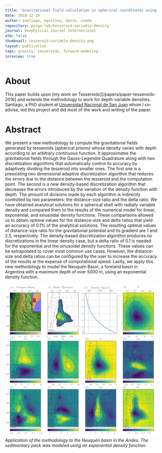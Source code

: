 ```yaml
---
title: "Gravitational field calculation in spherical coordinates using variable densities in depth"
date: 2018-12-29
author: santiago, agustina, mario, uieda
repository: pinga-lab/tesseroid-variable-density
journal: Geophysical Journal International
alm: false
thumbnail: tesseroid-variable-density.png
layout: publication
tags: gravity, tesseroids, forward-modeling
inreview: true
---
```


# About

This paper builds upon [my work on Tesseroids][/papers/paper-tesseroids-2016] and
extends the methodology to work for depth-variable densities. Santiago, a PhD student at
[Universidad Nacional de San Juan](http://www.unsj.edu.ar/) whom I co-advise, led this
project and did most of the work and writing of the paper.

# Abstract

We present a new methodology to compute the gravitational fields generated by tesseroids (spherical prisms) whose density varies with depth according to an arbitrary continuous function. It approximates the gravitational fields through the Gauss-Legendre Quadrature along with two discretization algorithms that automatically control its accuracy by adaptively dividing the tesseroid into smaller ones. The first one is a preexisting two dimensional adaptive discretization algorithm that reduces the errors due to the distance between the tesseroid and the computation point. The second is a new density-based discretization algorithm that decreases the errors introduced by the variation of the density function with depth. The amount of divisions made by each algorithm is indirectly controlled by two parameters: the distance-size ratio and the delta ratio. We have obtained analytical solutions for a spherical shell with radially variable density and compared them to the results of the numerical model for linear, exponential, and sinusoidal density functions. These comparisons allowed us to obtain optimal values for the distance-size and delta ratios that yield an accuracy of 0.1% of the analytical solutions. The resulting optimal values of distance-size ratio for the gravitational potential and its gradient are 1 and 2.5, respectively. The density-based discretization algorithm produces no discretizations in the linear density case, but a delta ratio of 0.1 is needed for the exponential and the sinusoidal density functions. These values can be extrapolated to cover most common use cases. However, the distance-size and delta ratios can be configured by the user to increase the accuracy of the results at the expense of computational speed. Lastly, we apply this new methodology to model the Neuquén Basin, a foreland basin in Argentina with a maximum depth of over 5000 m, using an exponential density function.

![Neuquén Basin application](/images/tesseroid-variable-density-results.jpg)
*Application of the methodology to the Neuquén basin in the Andes. The sedimentary
pack was modeled using an exponential density function.*
